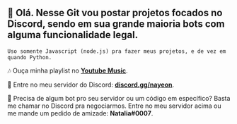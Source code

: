 ## 🌺 Olá. Nesse Git vou postar projetos focados no Discord, sendo em sua grande maioria bots com alguma funcionalidade legal.

```
Uso somente Javascript (node.js) pra fazer meus projetos, e de vez em quando Python.
```

🎶 Ouça minha playlist no **[Youtube Music](https://music.youtube.com/playlist?list=PL8ZVnmmTgkQmR1-srWhWfTadS3GtVaYUI&feature=share)**.

🚀 Entre no meu servidor do Discord: **[discord.gg/nayeon](https://discord.gg/nayeon)**.

 💸 Precisa de algum bot pro seu servidor ou um código em específico? Basta me chamar no Discord pra negociarmos. Entre no meu servidor acima ou me mande um pedido de amizade: **Natalia#0007**.

